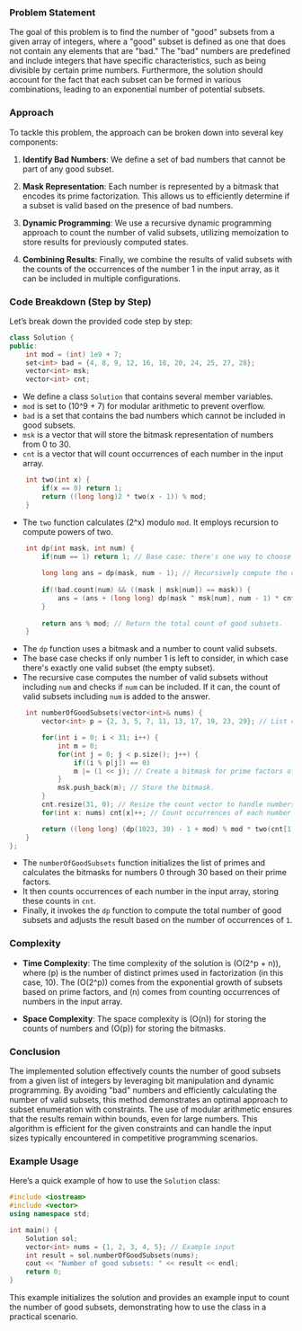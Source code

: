 ### Problem Statement

The goal of this problem is to find the number of "good" subsets from a given array of integers, where a "good" subset is defined as one that does not contain any elements that are "bad." The "bad" numbers are predefined and include integers that have specific characteristics, such as being divisible by certain prime numbers. Furthermore, the solution should account for the fact that each subset can be formed in various combinations, leading to an exponential number of potential subsets.

### Approach

To tackle this problem, the approach can be broken down into several key components:

1. **Identify Bad Numbers**: We define a set of bad numbers that cannot be part of any good subset.

2. **Mask Representation**: Each number is represented by a bitmask that encodes its prime factorization. This allows us to efficiently determine if a subset is valid based on the presence of bad numbers.

3. **Dynamic Programming**: We use a recursive dynamic programming approach to count the number of valid subsets, utilizing memoization to store results for previously computed states.

4. **Combining Results**: Finally, we combine the results of valid subsets with the counts of the occurrences of the number 1 in the input array, as it can be included in multiple configurations.

### Code Breakdown (Step by Step)

Let’s break down the provided code step by step:

```cpp
class Solution {
public:
    int mod = (int) 1e9 + 7;
    set<int> bad = {4, 8, 9, 12, 16, 18, 20, 24, 25, 27, 28};
    vector<int> msk;
    vector<int> cnt;
```
- We define a class `Solution` that contains several member variables. 
- `mod` is set to \(10^9 + 7\) for modular arithmetic to prevent overflow.
- `bad` is a set that contains the bad numbers which cannot be included in good subsets.
- `msk` is a vector that will store the bitmask representation of numbers from 0 to 30.
- `cnt` is a vector that will count occurrences of each number in the input array.

```cpp
    int two(int x) {
        if(x == 0) return 1;
        return ((long long)2 * two(x - 1)) % mod;
    }
```
- The `two` function calculates \(2^x\) modulo `mod`. It employs recursion to compute powers of two.

```cpp
    int dp(int mask, int num) {
        if(num == 1) return 1; // Base case: there's one way to choose a subset with only number 1.
        
        long long ans = dp(mask, num - 1); // Recursively compute the count without including current `num`.
        
        if(!bad.count(num) && ((mask | msk[num]) == mask)) {
            ans = (ans + (long long) dp(mask ^ msk[num], num - 1) * cnt[num]) % mod; // Include the current `num` if valid.
        }
        
        return ans % mod; // Return the total count of good subsets.
    }
```
- The `dp` function uses a bitmask and a number to count valid subsets. 
- The base case checks if only number 1 is left to consider, in which case there's exactly one valid subset (the empty subset).
- The recursive case computes the number of valid subsets without including `num` and checks if `num` can be included. If it can, the count of valid subsets including `num` is added to the answer.

```cpp
    int numberOfGoodSubsets(vector<int>& nums) {
        vector<int> p = {2, 3, 5, 7, 11, 13, 17, 19, 23, 29}; // List of primes

        for(int i = 0; i < 31; i++) {
            int m = 0;
            for(int j = 0; j < p.size(); j++) {
                if((i % p[j]) == 0)
                m |= (1 << j); // Create a bitmask for prime factors of `i`.
            }
            msk.push_back(m); // Store the bitmask.
        }
        cnt.resize(31, 0); // Resize the count vector to handle numbers from 0 to 30.
        for(int x: nums) cnt[x]++; // Count occurrences of each number in the input.

        return ((long long) (dp(1023, 30) - 1 + mod) % mod * two(cnt[1])) % mod; // Final calculation to get the result.
    }
};
```
- The `numberOfGoodSubsets` function initializes the list of primes and calculates the bitmasks for numbers 0 through 30 based on their prime factors.
- It then counts occurrences of each number in the input array, storing these counts in `cnt`.
- Finally, it invokes the `dp` function to compute the total number of good subsets and adjusts the result based on the number of occurrences of `1`.

### Complexity

- **Time Complexity**: The time complexity of the solution is \(O(2^p + n)\), where \(p\) is the number of distinct primes used in factorization (in this case, 10). The \(O(2^p)\) comes from the exponential growth of subsets based on prime factors, and \(n\) comes from counting occurrences of numbers in the input array.
  
- **Space Complexity**: The space complexity is \(O(n)\) for storing the counts of numbers and \(O(p)\) for storing the bitmasks.

### Conclusion

The implemented solution effectively counts the number of good subsets from a given list of integers by leveraging bit manipulation and dynamic programming. By avoiding "bad" numbers and efficiently calculating the number of valid subsets, this method demonstrates an optimal approach to subset enumeration with constraints. The use of modular arithmetic ensures that the results remain within bounds, even for large numbers. This algorithm is efficient for the given constraints and can handle the input sizes typically encountered in competitive programming scenarios.

### Example Usage

Here’s a quick example of how to use the `Solution` class:

```cpp
#include <iostream>
#include <vector>
using namespace std;

int main() {
    Solution sol;
    vector<int> nums = {1, 2, 3, 4, 5}; // Example input
    int result = sol.numberOfGoodSubsets(nums);
    cout << "Number of good subsets: " << result << endl;
    return 0;
}
```

This example initializes the solution and provides an example input to count the number of good subsets, demonstrating how to use the class in a practical scenario.